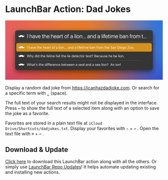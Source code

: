 # LaunchBar Action: Dad Jokes

<img src="01.jpg" width="732"/> 

Display a random dad joke from https://icanhazdadjoke.com. Or search for a specific term with `␣` (space). 

The full text of your search results might not be displayed in the interface. Press `↩` to show the full text of a selected item along with an option to save the joke as a favorite. 

Favorites are stored in a plain text file at `iCloud Drive/Shortcuts/dadjokes.txt`. Display your favorites with `⇧` + `↩` . Open the text file with `⌘` + `↩` .

## Download & Update

[Click here](https://github.com/Ptujec/LaunchBar/archive/refs/heads/master.zip) to download this LaunchBar action along with all the others. Or simply use [LaunchBar Repo Updates](https://github.com/Ptujec/LaunchBar/tree/master/LB-Repo-Updates#launchbar-repo-updates-action)! It helps automate updating existing and installing new actions.